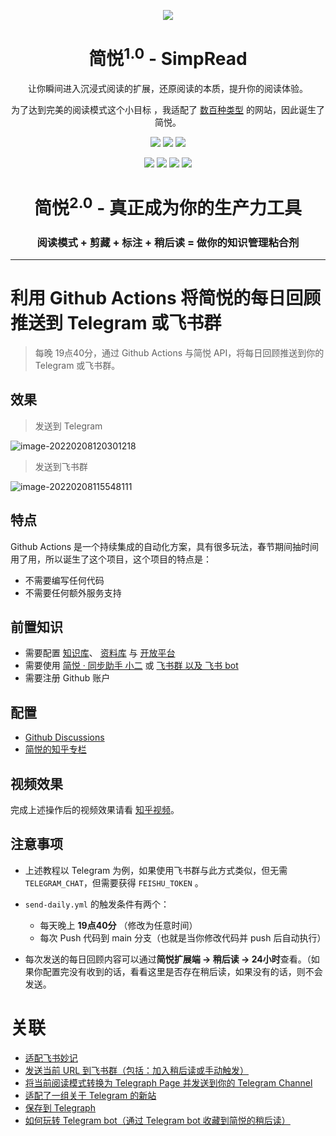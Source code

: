 <p align="center"><img src="http://sr.ksria.cn/logo%20bigger.png" /></p>
<h1 align="center">简悦<sup>1.0</sup> - SimpRead</h1>
<p align="center">让你瞬间进入沉浸式阅读的扩展，还原阅读的本质，提升你的阅读体验。</p>
<p align="center">为了达到完美的阅读模式这个小目标 ，我适配了 <a target="_blank" href="https://simpread.ksria.cn/sites/">数百种类型</a> 的网站，因此诞生了简悦。</p>
<p align="center">
   <a href="https://github.com/kenshin/simpread/releases"><img src="https://img.shields.io/badge/lastest_version-2.2.0-blue.svg"></a>
   <a target="_blank" href="https://simpread.pro"><img src="https://img.shields.io/badge/website-_simpread.ksria.com-1DBA90.svg"></a>
   <a target="_blank" href="https://chrome.google.com/webstore/detail/simpread-reader-view/ijllcpnolfcooahcekpamkbidhejabll"><img src="https://badgen.net/chrome-web-store/stars/ijllcpnolfcooahcekpamkbidhejabll?icon=chrome&color=0f9d58"></a>
</p>
<p align="center">
   <a target="_blank" href="https://chrome.google.com/webstore/detail/%E7%AE%80%E6%82%A6-simpread/ijllcpnolfcooahcekpamkbidhejabll"><img src="https://img.shields.io/badge/download-_chrome_webstore-brightgreen.svg"></a>
   <a href="http://ksria.com/simpread/crx/2.2.0/simpread.crx"><img src="https://img.shields.io/badge/download-_crx-0294b9.png"></a>
   <a target="_blank" href="https://greasyfork.org/zh-CN/scripts/39998"><img src="https://s1.ax1x.com/2020/07/25/UzMUSS.png"></a>
   <a target="_blank" href="https://xteko.com/redir?url=http://sr.ksria.cn/jsbox/simpread-1.0.3.box?202010231502&name=%E7%AE%80%E6%82%A6"><img src="https://s1.ax1x.com/2020/07/25/UzMHfK.png"></a>
</p>
<h1 align="center">简悦<sup>2.0</sup> - 真正成为你的生产力工具</h1>
<h3 align="center">阅读模式 + 剪藏 + 标注 + 稍后读 = 做你的知识管理粘合剂</h3>

***

# 利用 Github Actions 将简悦的每日回顾推送到 Telegram 或飞书群

> 每晚 19点40分，通过 Github Actions 与简悦 API，将每日回顾推送到你的 Telegram 或飞书群。

## 效果

> 发送到 Telegram

![image-20220208120301218](https://cdn.jsdelivr.net/gh/23784148/upload-images@main/typora/20220208_1644292981.png)

> 发送到飞书群

![image-20220208115548111](https://cdn.jsdelivr.net/gh/23784148/upload-images@main/typora/20220208_1644292548.png)

## 特点

Github Actions 是一个持续集成的自动化方案，具有很多玩法，春节期间抽时间用了用，所以诞生了这个项目，这个项目的特点是：

- 不需要编写任何代码
- 不需要任何额外服务支持

## 前置知识

- 需要配置 [知识库](https://www.yuque.com/kenshin/simpread/lglfy2)、 [资料库](https://www.yuque.com/kenshin/simpread/vcmg4o) 与 [开放平台](https://www.yuque.com/kenshin/simpread/ieu1w6)
- 需要使用 [简悦 · 同步助手 小二](https://t.me/simpread_bot) 或 [飞书群 以及 飞书 bot](https://github.com/Kenshin/simpread/discussions/3104)
- 需要注册 Github 账户

## 配置

- [Github Discussions](https://github.com/Kenshin/simpread/discussions/3383)
- [简悦的知乎专栏](https://zhuanlan.zhihu.com/p/464881364)

## 视频效果

完成上述操作后的视频效果请看 [知乎视频](https://www.zhihu.com/zvideo/1474366077962051585)。

## 注意事项

- 上述教程以 Telegram 为例，如果使用飞书群与此方式类似，但无需 `TELEGRAM_CHAT`，但需要获得 `FEISHU_TOKEN` 。

-  `send-daily.yml` 的触发条件有两个：
    * 每天晚上 **19点40分** （修改为任意时间）
    * 每次 Push 代码到 main 分支（也就是当你修改代码并 push 后自动执行）

- 每次发送的每日回顾内容可以通过**简悦扩展端 → 稍后读 → 24小时**查看。（如果你配置完没有收到的话，看看这里是否存在稍后读，如果没有的话，则不会发送。

# 关联

- [适配飞书妙记](https://github.com/Kenshin/simpread/discussions/3190)
- [发送当前 URL 到飞书群（包括：加入稍后读或手动触发）](https://github.com/Kenshin/simpread/discussions/3104)
- [将当前阅读模式转换为 Telegraph Page 并发送到你的 Telegram Channel](https://github.com/Kenshin/simpread/discussions/3337)
- [适配了一组关于 Telegram 的新站](https://github.com/Kenshin/simpread/discussions/2883)
- [保存到 Telegraph](https://github.com/Kenshin/simpread/discussions/2795)
- [如何玩转 Telegram bot（通过 Telegram bot 收藏到简悦的稍后读）](https://github.com/Kenshin/simpread/discussions/2792)